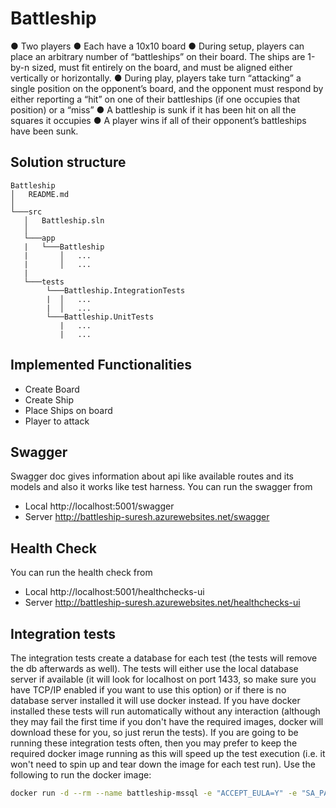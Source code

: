 # Battleship
● Two players ● Each have a 10x10 board ● During setup, players can place an arbitrary
number of “battleships” on their board. The ships are 1-by-n sized, must fit entirely on the
board, and must be aligned either vertically or horizontally. ● During play, players take turn
“attacking” a single position on the opponent’s board, and the opponent must respond by
either reporting a “hit” on one of their battleships (if one occupies that position) or a “miss” ●
A battleship is sunk if it has been hit on all the squares it occupies ● A player wins if all of
their opponent’s battleships have been sunk.

## Solution structure
```
Battleship
│   README.md
│
└───src
   │   Battleship.sln
   │
   └───app
   |   └───Battleship
   |       │   ...
   |       │   ...
   |
   └───tests
        └───Battleship.IntegrationTests
        |  │   ...
        |  │   ...
        └───Battleship.UnitTests
           |   ...
           |   ...
```

## Implemented Functionalities
* Create Board
* Create Ship
* Place Ships on board
* Player to attack

## Swagger
Swagger doc gives information about api like available routes and its models and also it works like test harness.
You can run the swagger from 
* Local http://localhost:5001/swagger
* Server http://battleship-suresh.azurewebsites.net/swagger

## Health Check
You can run the health check from 
* Local http://localhost:5001/healthchecks-ui
* Server http://battleship-suresh.azurewebsites.net/healthchecks-ui

## Integration tests
The integration tests create a database for each test (the tests will remove the db afterwards as well).  The tests will either use the local database server if available (it will look for localhost on port 1433, so make sure you have TCP/IP enabled if you want to use this option) or if there is no database server installed it will use docker instead.  If you have docker installed these tests will run automatically without any interaction (although they may fail the first time if you don't have the required images, docker will download these for you, so just rerun the tests).  If you are going to be running these integration tests often, then you may prefer to keep the required docker image running as this will speed up the test execution (i.e. it won't need to spin up and tear down the image for each test run).  Use the following to run the docker image:

```bash
docker run -d --rm --name battleship-mssql -e "ACCEPT_EULA=Y" -e "SA_PASSWORD=Password01!" -p 61234:1433 mcr.microsoft.com/mssql/server:2017-latest
```

